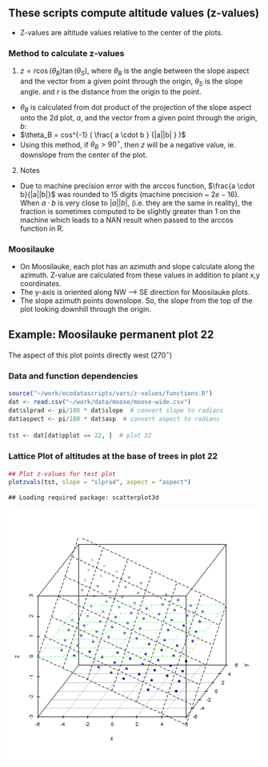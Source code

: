 ## These scripts compute altitude values (z-values)
 - Z-values are altitude values relative to the center of the plots.

### Method to calculate z-values
1. $z = r\cos(\theta_B) \tan(\theta_S)$, where $\theta_B$ is the angle between the slope aspect and the vector from a given point through the origin, $\theta_S$ is the slope angle. and $r$ is the distance from the origin to the point.
  * $\theta_B$ is calculated from dot product of the projection of the slope aspect onto the 2d plot, $a$, and the vector from a given point through the origin, $b$:
  * $\theta_B = cos^{-1} ( \frac{ a \cdot b } {|a||b| } )$
  * Using this method, if $\theta_B > 90^{\circ}$, then $z$ will be a negative value, ie. downslope from the center of the plot.
2. Notes
  * Due to machine precision error with the arccos function, $\frac{a \cdot b}{|a||b|}$ was rounded to 15 digits (machine precision ~ $2e-16$).  When $a \cdot b$ is very close to $|a||b|$, (i.e. they are the same in reality), the fraction is sometimes computed to be slightly greater than 1 on the machine which leads to a NAN result when passed to the arccos function in R.

### Moosilauke
* On Moosilauke, each plot has an azimuth and slope calculate along the azimuth.  Z-value are calculated from these values in addition to plant x,y coordinates.
* The y-axis is oriented along NW --> SE direction for Moosilauke plots.
* The slope azimuth points downslope.  So, the slope from the top of the plot looking downhill through the origin.

## Example: Moosilauke permanent plot 22 

The aspect of this plot points directly west ($270^\circ$)
### Data and function dependencies

```r
source("~/work/ecodatascripts/vars/z-values/functions.R")
dat <- read.csv("~/work/data/moose/moose-wide.csv")
dat$slprad <- pi/180 * dat$slope  # convert slope to radians
dat$aspect <- pi/180 * dat$asp  # convert aspect to radians

tst <- dat[dat$pplot == 22, ]  # plot 22
```


### Lattice Plot of altitudes at the base of trees in plot 22

```r
## Plot z-values for test plot
plotzvals(tst, slope = "slprad", aspect = "aspect")
```

```
## Loading required package: scatterplot3d
```

![plot of chunk plot22](figure/plot22.png) 


